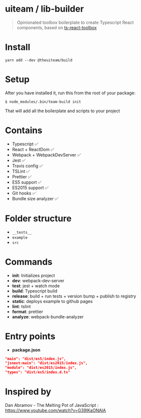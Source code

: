# uiteam / lib-builder
> Opinionated toolbox boilerplate to create Typescript React components, based on [ts-react-toolbox](https://github.com/zzarcon/ts-react-toolbox)

# Install

```
yarn add --dev @theuiteam/build
```

# Setup

After you have installed it, run this from the root of your package:

```
$ node_modules/.bin/team-build init
```

That will add all the boilerplate and scripts to your project

# Contains

* Typescript ✅
* React + ReactDom ✅
* Webpack + WebpackDevServer ✅
* Jest ✅
* Travis config ✅
* TSLint ✅
* Prettier ✅
* ES5 support ✅
* ES2015 support ✅
* Git hooks ✅
* Bundle size analyzer ✅

# Folder structure

* `__tests__`
* `example`
* `src`

# Commands

* **init**: Initializes project
* **dev**: webpack-dev-server
* **test**: jest + watch mode
* **build**: Typescript build
* **release**: build + run tests + version bump + publish to registry
* **static**: deploys example to github pages
* **lint**: tslint
* **format**: prettier
* **analyze**: webpack-bundle-analyzer

# Entry points

* **package.json**

```json
"main": "dist/es5/index.js",
"jsnext:main": "dist/es2015/index.js",
"module": "dist/es2015/index.js",
"types": "dist/es5/index.d.ts"
```

# Inspired by

Dan Abramov - The Melting Pot of JavaScript : https://www.youtube.com/watch?v=G39lKaONAlA
